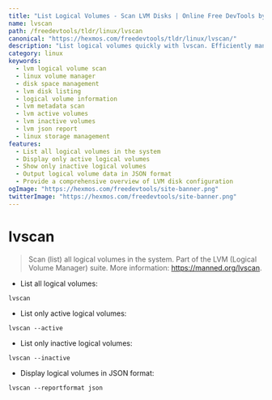 ```yaml
---
title: "List Logical Volumes - Scan LVM Disks | Online Free DevTools by Hexmos"
name: lvscan
path: /freedevtools/tldr/linux/lvscan
canonical: "https://hexmos.com/freedevtools/tldr/linux/lvscan/"
description: "List logical volumes quickly with lvscan. Efficiently manage LVM disks and storage space in Linux. Free online tool, no registration required."
category: linux
keywords:
  - lvm logical volume scan
  - linux volume manager
  - disk space management
  - lvm disk listing
  - logical volume information
  - lvm metadata scan
  - lvm active volumes
  - lvm inactive volumes
  - lvm json report
  - linux storage management
features:
  - List all logical volumes in the system
  - Display only active logical volumes
  - Show only inactive logical volumes
  - Output logical volume data in JSON format
  - Provide a comprehensive overview of LVM disk configuration
ogImage: "https://hexmos.com/freedevtools/site-banner.png"
twitterImage: "https://hexmos.com/freedevtools/site-banner.png"
---
```


# lvscan

> Scan (list) all logical volumes in the system.
> Part of the LVM (Logical Volume Manager) suite.
> More information: <https://manned.org/lvscan>.

- List all logical volumes:

`lvscan`

- List only active logical volumes:

`lvscan --active`

- List only inactive logical volumes:

`lvscan --inactive`

- Display logical volumes in JSON format:

`lvscan --reportformat json`
